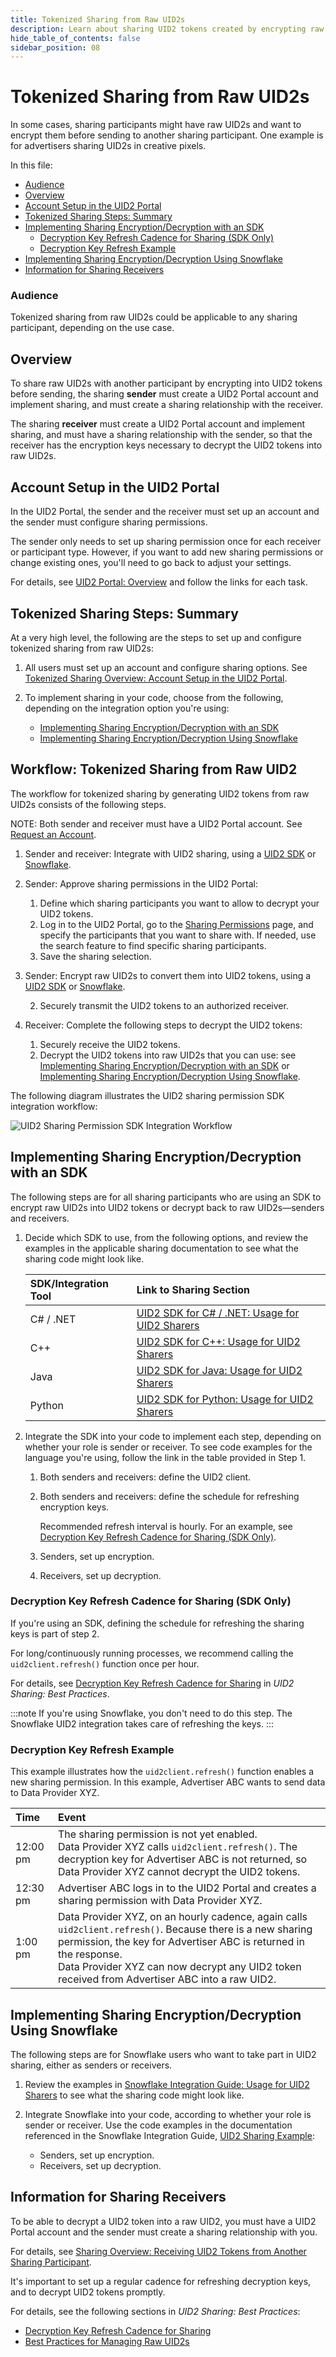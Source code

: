 ```yaml
---
title: Tokenized Sharing from Raw UID2s
description: Learn about sharing UID2 tokens created by encrypting raw UID2s.
hide_table_of_contents: false
sidebar_position: 08
---
```


# Tokenized Sharing from Raw UID2s

In some cases, sharing participants might have raw UID2s and want to encrypt them before sending to another sharing participant. One example is for advertisers sharing UID2s in creative pixels.

In this file:
- [Audience](#audience)
- [Overview](#overview)
- [Account Setup in the UID2 Portal](#account-setup-in-the-uid2-portal)
- [Tokenized Sharing Steps: Summary](#tokenized-sharing-steps-summary)
- [Implementing Sharing Encryption/Decryption with an SDK](#implementing-sharing-encryptiondecryption-with-an-sdk)
  - [Decryption Key Refresh Cadence for Sharing (SDK Only)](#decryption-key-refresh-cadence-for-sharing-sdk-only)
  - [Decryption Key Refresh Example](#decryption-key-refresh-example)
- [Implementing Sharing Encryption/Decryption Using Snowflake](#implementing-sharing-encryptiondecryption-using-snowflake)
- [Information for Sharing Receivers](#information-for-sharing-receivers)

### Audience

Tokenized sharing from raw UID2s could be applicable to any sharing participant, depending on the use case.

## Overview

To share raw UID2s with another participant by encrypting into UID2 tokens before sending, the sharing **sender** must create a UID2 Portal account and implement sharing, and must create a sharing relationship with the receiver.

The sharing **receiver** must create a UID2 Portal account and implement sharing, and must have a sharing relationship with the sender, so that the receiver has the encryption keys necessary to decrypt the UID2 tokens into raw UID2s.

## Account Setup in the UID2 Portal

In the UID2 Portal, the sender and the receiver must set up an account and the sender must configure sharing permissions.

The sender only needs to set up sharing permission once for each receiver or participant type. However, if you want to add new sharing permissions or change existing ones, you'll need to go back to adjust your settings.

For details, see [UID2 Portal: Overview](../portal/portal-overview.md) and follow the links for each task.

## Tokenized Sharing Steps: Summary

At a very high level, the following are the steps to set up and configure tokenized sharing from raw UID2s:

1. All users must set up an account and configure sharing options. See [Tokenized Sharing Overview: Account Setup in the UID2 Portal](sharing-tokenized-overview.md#account-setup-in-the-uid2-portal).

2. To implement sharing in your code, choose from the following, depending on the integration option you're using:

   - [Implementing Sharing Encryption/Decryption with an SDK](#implementing-sharing-encryptiondecryption-with-an-sdk)
   - [Implementing Sharing Encryption/Decryption Using Snowflake](#implementing-sharing-encryptiondecryption-using-snowflake)

## Workflow: Tokenized Sharing from Raw UID2

The workflow for tokenized sharing by generating UID2 tokens from raw UID2s consists of the following steps.

NOTE: Both sender and receiver must have a UID2 Portal account. See [Request an Account](../portal/participant-info.md#request-an-account).

1. Sender and receiver: Integrate with UID2 sharing, using a [UID2 SDK](sharing-tokenized-from-raw.md#implementing-sharing-encryptiondecryption-with-an-sdk) or [Snowflake](sharing-tokenized-from-raw.md#implementing-sharing-encryptiondecryption-using-snowflake).

1. Sender: Approve sharing permissions in the UID2 Portal:

   1. Define which sharing participants you want to allow to decrypt your UID2 tokens. 
   1. Log in to the UID2 Portal, go to the [Sharing Permissions](../portal/sharing-permissions.md) page, and specify the participants that you want to share with. If needed, use the search feature to find specific sharing participants.
   1. Save the sharing selection.

1. Sender: Encrypt raw UID2s to convert them into UID2 tokens, using a [UID2 SDK](sharing-tokenized-from-raw.md#implementing-sharing-encryptiondecryption-with-an-sdk) or [Snowflake](sharing-tokenized-from-raw.md#implementing-sharing-encryptiondecryption-using-snowflake).

   2. Securely transmit the UID2 tokens to an authorized receiver.

1. Receiver: Complete the following steps to decrypt the UID2 tokens:

   1. Securely receive the UID2 tokens.
   1. Decrypt the UID2 tokens into raw UID2s that you can use: see [Implementing Sharing Encryption/Decryption with an SDK](sharing-tokenized-from-raw.md#implementing-sharing-encryptiondecryption-with-an-sdk) or [Implementing Sharing Encryption/Decryption Using Snowflake](sharing-tokenized-from-raw.md#implementing-sharing-encryptiondecryption-using-snowflake).

The following diagram illustrates the UID2 sharing permission SDK integration workflow:

![UID2 Sharing Permission SDK Integration Workflow](images/UID2_Sharing_Diagram_Integrate_SDK_Sharing_Token.png)

## Implementing Sharing Encryption/Decryption with an SDK

The following steps are for all sharing participants who are using an SDK to encrypt raw UID2s into UID2 tokens or decrypt back to raw UID2s&#8212;senders and receivers.

1. Decide which SDK to use, from the following options, and review the examples in the applicable sharing documentation to see what the sharing code might look like.

   | SDK/Integration Tool | Link to Sharing Section |
   | :--- | :--- | 
   | C# / .NET | [UID2 SDK for C# / .NET: Usage for UID2 Sharers](../sdks/uid2-sdk-ref-csharp-dotnet.md#usage-for-uid2-sharers) |
   | C++ | [UID2 SDK for C++: Usage for UID2 Sharers](../sdks/uid2-sdk-ref-cplusplus.md#usage-for-uid2-sharers) |
   | Java | [UID2 SDK for Java: Usage for UID2 Sharers](../sdks/uid2-sdk-ref-java.md#usage-for-uid2-sharers) |
   | Python | [UID2 SDK for Python: Usage for UID2 Sharers](../sdks/uid2-sdk-ref-python.md#usage-for-uid2-sharers) |

2. Integrate the SDK into your code to implement each step, depending on whether your role is sender or receiver. To see code examples for the language you're using, follow the link in the table provided in Step 1.
   1. Both senders and receivers: define the UID2 client.
   
   2. Both senders and receivers: define the schedule for refreshing encryption keys.
   
      Recommended refresh interval is hourly. For an example, see [Decryption Key Refresh Cadence for Sharing (SDK Only)](#decryption-key-refresh-cadence-for-sharing-sdk-only).

   3. Senders, set up encryption.

   4. Receivers, set up decryption.

### Decryption Key Refresh Cadence for Sharing (SDK Only)

If you're using an SDK, defining the schedule for refreshing the sharing keys is part of step 2.

For long/continuously running processes, we recommend calling the `uid2client.refresh()` function once per hour.

For details, see [Decryption Key Refresh Cadence for Sharing](sharing-best-practices.md#decryption-key-refresh-cadence-for-sharing) in *UID2 Sharing: Best Practices*.

:::note
If you're using Snowflake, you don't need to do this step. The Snowflake UID2 integration takes care of refreshing the keys.
:::

### Decryption Key Refresh Example

This example illustrates how the `uid2client.refresh()` function enables a new sharing permission. In this example, Advertiser ABC wants to send data to Data Provider XYZ.

| Time | Event |
| :--- | :--- | 
| 12:00 pm | The sharing permission is not yet enabled.<br/>Data Provider XYZ calls `uid2client.refresh()`. The decryption key for Advertiser ABC is not returned, so Data Provider XYZ cannot decrypt the UID2 tokens. |
| 12:30 pm | Advertiser ABC logs in to the UID2 Portal and creates a sharing permission with Data Provider XYZ. |
| 1:00 pm | Data Provider XYZ, on an hourly cadence, again calls `uid2client.refresh()`. Because there is a new sharing permission, the key for Advertiser ABC is returned in the response.<br/>Data Provider XYZ can now decrypt any UID2 token received from Advertiser ABC into a raw UID2. |

## Implementing Sharing Encryption/Decryption Using Snowflake

The following steps are for Snowflake users who want to take part in UID2 sharing, either as senders or receivers.

1. Review the examples in  [Snowflake Integration Guide: Usage for UID2 Sharers](../guides/snowflake_integration.md#usage-for-uid2-sharers) to see what the sharing code might look like.

2. Integrate Snowflake into your code, according to whether your role is sender or receiver. Use the code examples in the documentation referenced in the Snowflake Integration Guide, [UID2 Sharing Example](../guides/snowflake_integration.md#uid2-sharing-example):

   - Senders, set up encryption.
   - Receivers, set up decryption.

## Information for Sharing Receivers

To be able to decrypt a UID2 token into a raw UID2, you must have a UID2 Portal account and the sender must create a sharing relationship with you.

For details, see [Sharing Overview: Receiving UID2 Tokens from Another Sharing Participant](sharing-tokenized-overview.md#receiving-uid2-tokens-from-another-sharing-participant).

It's important to set up a regular cadence for refreshing decryption keys, and to decrypt UID2 tokens promptly.

For details, see the following sections in *UID2 Sharing: Best Practices*:

- [Decryption Key Refresh Cadence for Sharing](sharing-best-practices.md#decryption-key-refresh-cadence-for-sharing)
- [Best Practices for Managing Raw UID2s](sharing-best-practices.md#best-practices-for-managing-raw-uid2s)
